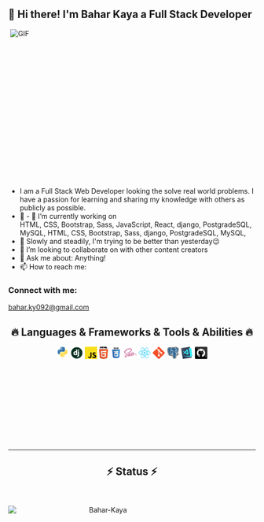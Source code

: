 <!-- - 👋 Hi there 👋 I'm a Full Stack Developer...
- I am a Full Stack Web Developer looking the solve real world problems. I have a passion for learning and sharing my knowledge with others as publicly as possible.
- 🌱 I’m currently learning everything 🤣
- 💞️ I’m looking to collaborate on with other content creators
- Fun fact: I love to painting and decorate -->



##  👋   Hi there! I'm Bahar Kaya a Full Stack Developer

<img align="right" alt="GIF" src="https://media3.giphy.com/media/hpXdHPfFI5wTABdDx9/giphy.gif?cid=ecf05e47wejwii0m0f4p9n2j7z08zgt5y895v0pz2w3ab9g2&rid=giphy.gif&ct=g"
width="500" height="320" />


- I am a Full Stack Web Developer looking the solve real world problems. I have a passion for 
learning and sharing my knowledge with others as publicly as possible.
- 👀  - :telescope: I’m currently working on  
HTML, CSS, Bootstrap, Sass, JavaScript, React, 
django, PostgradeSQL, MySQL,
HTML, CSS, Bootstrap, Sass, 
django, PostgradeSQL, MySQL,
- 🌱  Slowly and steadily, I'm trying to be 
better than yesterday😉
- 💞️ I’m looking to collaborate on with other content creators
- 💬  Ask me about: Anything!
- 📫  How to reach me: 

### Connect with me:
bahar.ky092@gmail.com


<h2 align="center">🔥 Languages & Frameworks & 
Tools & Abilities 🔥</h2>
<p align="center">
  <code><img title="Python" height="25" 
src="https://raw.githubusercontent.com/Aslihan06/Aslihan06/master/img/python-original.svg"></code>
  <code><img title="Django" height="25" 
src="https://raw.githubusercontent.com/Aslihan06/Aslihan06/master/img/django.png"></code>
  <code><img title="Javascript" height="25" 
src="https://raw.githubusercontent.com/Aslihan06/Aslihan06/master/img/javascript.svg"></code>
  <code><img title="HTML5" height="25" 
src="https://raw.githubusercontent.com/Aslihan06/Aslihan06/master/img/html5.svg"></code>
  <code><img title="CSS" height="25" src="https://raw.githubusercontent.com/Aslihan06/Aslihan06/master/img/css.svg"></code>
  <code><img title="SASS" height="25" 
src="https://raw.githubusercontent.com/Aslihan06/Aslihan06/master/img/sass.svg"></code>
  <code><img title="React" height="25" 
src="https://raw.githubusercontent.com/Aslihan06/Aslihan06/master/img/react-original.svg"></code>
  <code><img title="Git" height="25" src="https://raw.githubusercontent.com/Aslihan06/Aslihan06/master/img/git-original.svg"></code>
  <code><img title="PostgreSQL" height="25" 
src="https://raw.githubusercontent.com/Aslihan06/Aslihan06/master/img/postgresql.svg"></code>
  <code><img title="Visual Studio Code" 
height="25" src="https://raw.githubusercontent.com/Aslihan06/Aslihan06/master/img/vscode.png"></code>
  <code><img title="GitHub" height="25" 
src="https://raw.githubusercontent.com/Aslihan06/Aslihan06/master/img/github.svg"></code>
</p>

  <br><br><br><br><br><br><br><br><br>

<hr>
<h2 align="center">⚡ Status ⚡</h2>
<br>
<p align=center>
  <div align=center>
    <a href="https://github.com/Bahar-Kaya" 
title="Go to Source">
      <img align="left" width=390 src="https://github.com/Bahar-Kaya/Bahar-Kaya#readme" alt="Bahar-Kaya" </a>
  <!-- </div> -->
  <!-- <br><br><br><br> -->
<!--  -->
<!-- <hr> -->
<!-- <h2 align="center">👨‍💻 Repositories 👨‍💻</h2> -->
<!-- <br> -->
<!-- <div > -->
  <!-- <a align="left" href="https://github.com/Bahar-Kaya/parallax_website"  -->
<!-- title="parallax_website "><img align="left"  -->
<!-- height="115" src="https://github.com/Bahar-Kaya/parallax_website/blob/main/README.md"></a> -->
  <!-- <a align="right" href="https://github.com/Bahar-Kaya/NetFlix_Form_Page"  -->
<!-- title="NetFlix_Form_Page"> <img align="right"  -->
<!-- height="115" src="https://github.com/Bahar-Kaya/NetFlix_Form_Page/blob/main/README.md"> -->
  <!-- <a align="left" href="https://github.com/Bahar-Kaya/BootstrapProject" title=" -->
<!-- BootstrapProject"><img  -->
<!-- <!- align="left" height="115" src="https://github.com/Bahar-Kaya/BootstrapProject/blob/master/README.md --> 
<!-- "></a> -->
  <!-- <!- <a align="right" href="https://github.com/Bahar-Kaya/Google_Landing_Page" title="Google_Landing_Page "><img  --> 
<!-- <!- align="right" height="115" src="https://github.com/Bahar-Kaya/Google_Landing_Page/blob/master/README.md -->
<!-- "></a> -->
<!--  -->
<!--  -->
<!-- <br><br><br><br><br><br> -->
<!-- <h4 align="center"> -->
  <!-- <a href="https://github.com/Bahar-Kaya?tab=repositories" -->
   <!-- title="Show Repositories">🔎  -->
<!-- Show More 🔍</a> -->
<!-- </h4></div> -->
<!--  -->
<!--  -->
<!--  -->